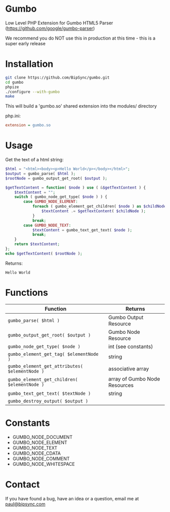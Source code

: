 Gumbo
=====

Low Level PHP Extension for Gumbo HTML5 Parser (https://github.com/google/gumbo-parser)

We recommend you do NOT use this in production at this time - this is a super early release

Installation
=====

```bash
git clone https://github.com/BipSync/gumbo.git
cd gumbo
phpize
./configure --with-gumbo
make
```

This will build a 'gumbo.so' shared extension into the modules/ directory

php.ini:
```ini
extension = gumbo.so
```

Usage
=====

Get the text of a html string:
```php
$html = "<html><body><p>Hello World</p></body></html>";
$output = gumbo_parse( $html );
$rootNode = gumbo_output_get_root( $output );

$getTextContent = function( $node ) use ( &$getTextContent ) {
    $textContent = "";
    switch ( gumbo_node_get_type( $node ) ) {
        case GUMBO_NODE_ELEMENT:
            foreach ( gumbo_element_get_children( $node ) as $childNode ) {
                $textContent .= $getTextContent( $childNode );
            }
            break;
        case GUMBO_NODE_TEXT:
            $textContent = gumbo_text_get_text( $node );
            break;
    }
    return $textContent;
};
echo $getTextContent( $rootNode );
```

Returns:
```
Hello World
```

Functions
=========

Function|Returns
---|---
`gumbo_parse( $html )`|Gumbo Output Resource
`gumbo_output_get_root( $output )`|Gumbo Node Resource
`gumbo_node_get_type( $node )`|int (see constants)
`gumbo_element_get_tag( $elementNode )`|string
`gumbo_element_get_attributes( $elementNode )`|associative array
`gumbo_element_get_children( $elementNode )`|array of Gumbo Node Resources
`gumbo_text_get_text( $textNode )`|string
`gumbo_destroy_output( $output )`|

Constants
=========
* GUMBO_NODE_DOCUMENT
* GUMBO_NODE_ELEMENT
* GUMBO_NODE_TEXT
* GUMBO_NODE_CDATA
* GUMBO_NODE_COMMENT
* GUMBO_NODE_WHITESPACE


Contact
=======

If you have found a bug, have an idea or a question, email me at paul@bipsync.com
